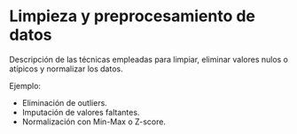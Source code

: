 # Limpieza y preprocesamiento de datos

Descripción de las técnicas empleadas para limpiar, eliminar valores nulos o atípicos y normalizar los datos.

Ejemplo:
- Eliminación de outliers.
- Imputación de valores faltantes.
- Normalización con Min-Max o Z-score.
